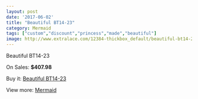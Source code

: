 ```yaml
---
layout: post
date: '2017-06-02'
title: "Beautiful BT14-23"
category: Mermaid
tags: ["custom","discount","princess","made","beautiful"]
image: http://www.extralace.com/12384-thickbox_default/beautiful-bt14-23.jpg
---
```

Beautiful BT14-23

On Sales: **$407.98**
<a href="https://www.extralace.com/mermaid/5808-beautiful-bt14-23.html"><amp-img layout="responsive" width="600" height="600" src="//www.extralace.com/12384-thickbox_default/beautiful-bt14-23.jpg" alt="Beautiful BT14-23 0" /></a>
<a href="https://www.extralace.com/mermaid/5808-beautiful-bt14-23.html"><amp-img layout="responsive" width="600" height="600" src="//www.extralace.com/12385-thickbox_default/beautiful-bt14-23.jpg" alt="Beautiful BT14-23 1" /></a>

Buy it: [Beautiful BT14-23](https://www.extralace.com/mermaid/5808-beautiful-bt14-23.html "Beautiful BT14-23")

View more: [Mermaid](https://www.extralace.com/5-mermaid "Mermaid")